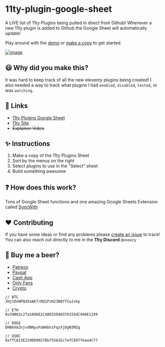 # 11ty-plugin-google-sheet
A LIVE list of 11ty Plugins being pulled in direct from Github! Whenever a new 11ty plugin is added to Github the Google Sheet will automatically update!

Play around with the [demo](https://rebrand.ly/11ty-plugins) or [make a copy](https://rebrand.ly/11ty-plugins-copy) to get started.

[![image](https://user-images.githubusercontent.com/7369575/142451722-6118ae63-b646-4682-b643-75ef726c0cc3.png)](https://rebrand.ly/11ty-plugins)

## 😃 Why did you make this?
It was hard to keep track of all the new eleventy plugins being created! I also needed a way to track what plugins I had `enabled`, `disabled`, `tested`, or was `watching`.
## 🚀 Links
- [11ty Plugins Google Sheet](https://rebrand.ly/11ty-plugins)
- [11ty Site](https://www.11ty.dev/)
- ~~Explainer Video~~
## ✨ Instructions
1. Make a copy of the 11ty Plugins Sheet
2. Sort by the menus on the right
3. Select plugins to use in the "Select" sheet
4. Build something awesome

## ❓ How does this work?
Tons of Google Sheet functions and one amazing Google Sheets Extension called [SyncWith](https://syncwith.com/) 

## ❤️️ Contributing
If you have some ideas or find any problems please [create an issue](https://github.com/oneezy/eleventy-plugin-google-sheet/issues) to track! You can also reach out directly to me in the **11ty Discord** `@oneezy`

## 🍺 Buy me a beer?
- [Patreon](https://www.patreon.com/oneezy)	
- [Paypal](https://www.paypal.me/oneezy)
- [Cash App](https://cash.app/$oneeezy)
- [Only Fans](https://www.youtube.com/watch?v=xvFZjo5PgG0)
- [Crypto](https://www.coinbase.com/join/oneill_1u)


```
// BTC
3HjtDnWPQdXaAK7rRQ1PzH23B8YfCwJvkp

// ETH 
0x39B83c27a1696E2C48E55940376155dC946E1249

// DOGE 
DHB6XmZnjvdNNyuPaN4DnzFqzXjDgN3MZg

// USDC 
0xffCA13E229D090278b755A1Ec7efC697feaa4C77
```